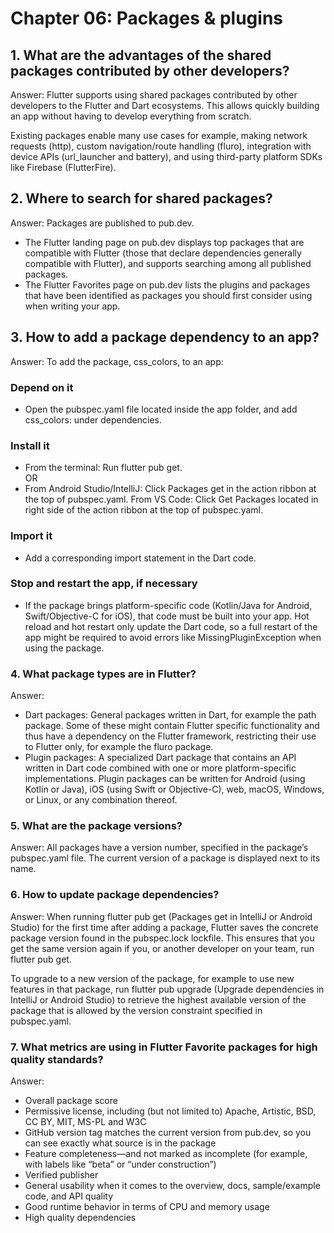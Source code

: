 
# Chapter 06: Packages & plugins 
## 1. What are the advantages of the shared packages contributed by other developers?
Answer: Flutter supports using shared packages contributed by other developers to the Flutter and Dart ecosystems. This allows quickly building an app without having to develop everything from scratch.

Existing packages enable many use cases for example, making network requests (http), custom navigation/route handling (fluro), integration with device APIs (url_launcher and battery), and using third-party platform SDKs like Firebase (FlutterFire).

## 2. Where to search for shared packages?
Answer: Packages are published to pub.dev.
- The Flutter landing page on pub.dev displays top packages that are compatible with Flutter (those that declare dependencies generally compatible with Flutter), and supports searching among all published packages.
- The Flutter Favorites page on pub.dev lists the plugins and packages that have been identified as packages you should first consider using when writing your app. 

## 3. How to add a package dependency to an app?
Answer: To add the package, css_colors, to an app:
### Depend on it
- Open the pubspec.yaml file located inside the app folder, and add css_colors: under dependencies.
### Install it
- From the terminal: Run flutter pub get.<br>
OR
- From Android Studio/IntelliJ: Click Packages get in the action ribbon at the top of pubspec.yaml.
From VS Code: Click Get Packages located in right side of the action ribbon at the top of pubspec.yaml.
### Import it
- Add a corresponding import statement in the Dart code.
### Stop and restart the app, if necessary
- If the package brings platform-specific code (Kotlin/Java for Android, Swift/Objective-C for iOS), that code must be built into your app. Hot reload and hot restart only update the Dart code, so a full restart of the app might be required to avoid errors like MissingPluginException when using the package.

### 4. What package types are in Flutter?
Answer: 
- Dart packages: General packages written in Dart, for example the path package. Some of these might contain Flutter specific functionality and thus have a dependency on the Flutter framework, restricting their use to Flutter only, for example the fluro package.
- Plugin packages: A specialized Dart package that contains an API written in Dart code combined with one or more platform-specific implementations.
Plugin packages can be written for Android (using Kotlin or Java), iOS (using Swift or Objective-C), web, macOS, Windows, or Linux, or any combination thereof.
### 5. What are the package versions?
Answer: All packages have a version number, specified in the package’s pubspec.yaml file. The current version of a package is displayed next to its name.

### 6. How to update package dependencies?
Answer: When running flutter pub get (Packages get in IntelliJ or Android Studio) for the first time after adding a package, Flutter saves the concrete package version found in the pubspec.lock lockfile. This ensures that you get the same version again if you, or another developer on your team, run flutter pub get.

To upgrade to a new version of the package, for example to use new features in that package, run flutter pub upgrade (Upgrade dependencies in IntelliJ or Android Studio) to retrieve the highest available version of the package that is allowed by the version constraint specified in pubspec.yaml. 

### 7. What metrics are using in Flutter Favorite packages for high quality standards?
Answer: 
- Overall package score
- Permissive license, including (but not limited to) Apache, Artistic, BSD, CC BY, MIT, MS-PL and W3C
- GitHub version tag matches the current version from pub.dev, so you can see exactly what source is in the package
- Feature completeness—and not marked as incomplete (for example, with labels like “beta” or “under construction”)
- Verified publisher
- General usability when it comes to the overview, docs, sample/example code, and API quality
- Good runtime behavior in terms of CPU and memory usage
- High quality dependencies

